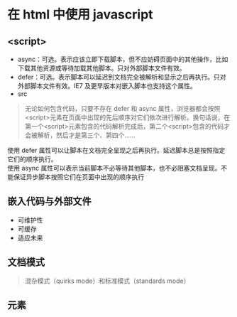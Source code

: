 # 在 html 中使用 javascript

## \<script>

- async：可选。表示应该立即下载脚本，但不应妨碍页面中的其他操作，比如下载其他资源或等待加载其他脚本。只对外部脚本文件有效。
- defer：可选。表示脚本可以延迟到文档完全被解析和显示之后再执行。只对外部脚本文件有效。IE7 及更早版本对嵌入脚本也支持这个属性。
- src

> 无论如何包含代码，只要不存在 defer 和 async 属性，浏览器都会按照\<script>元素在页面中出现的先后顺序对它们依次进行解析。换句话说，在第一个\<script>元素包含的代码解析完成后，第二个\<script>包含的代码才会被解析，然后才是第三个、第四个……

使用 defer 属性可以让脚本在文档完全呈现之后再执行。延迟脚本总是按照指定它们的顺序执行。  
使用 async 属性可以表示当前脚本不必等待其他脚本，也不必阻塞文档呈现。不能保证异步脚本按照它们在页面中出现的顺序执行

## 嵌入代码与外部文件

- 可维护性
- 可缓存
- 适应未来

## 文档模式

> 混杂模式（quirks mode）和标准模式（standards mode）

## <noscript>元素
